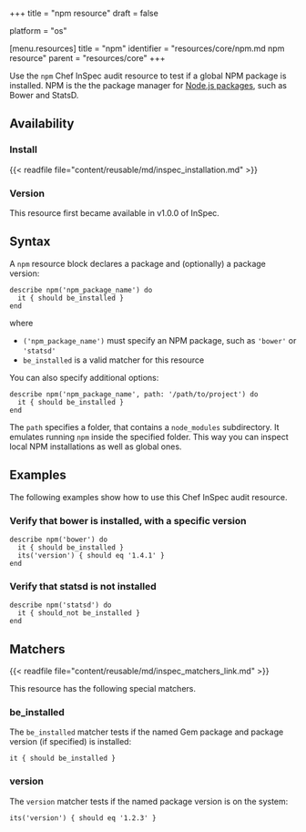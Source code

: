 +++
title = "npm resource"
draft = false

platform = "os"

[menu.resources]
    title = "npm"
    identifier = "resources/core/npm.md npm resource"
    parent = "resources/core"
+++

Use the `npm` Chef InSpec audit resource to test if a global NPM package is installed. NPM is the the package manager for [Node.js packages](https://docs.npmjs.com), such as Bower and StatsD.

## Availability

### Install

{{< readfile file="content/reusable/md/inspec_installation.md" >}}

### Version

This resource first became available in v1.0.0 of InSpec.

## Syntax

A `npm` resource block declares a package and (optionally) a package version:

    describe npm('npm_package_name') do
      it { should be_installed }
    end

where

- `('npm_package_name')` must specify an NPM package, such as `'bower'` or `'statsd'`
- `be_installed` is a valid matcher for this resource

You can also specify additional options:

    describe npm('npm_package_name', path: '/path/to/project') do
      it { should be_installed }
    end

The `path` specifies a folder, that contains a `node_modules` subdirectory. It emulates running `npm` inside the specified folder. This way you can inspect local NPM installations as well as global ones.

## Examples

The following examples show how to use this Chef InSpec audit resource.

### Verify that bower is installed, with a specific version

    describe npm('bower') do
      it { should be_installed }
      its('version') { should eq '1.4.1' }
    end

### Verify that statsd is not installed

    describe npm('statsd') do
      it { should_not be_installed }
    end

## Matchers

{{< readfile file="content/reusable/md/inspec_matchers_link.md" >}}

This resource has the following special matchers.

### be_installed

The `be_installed` matcher tests if the named Gem package and package version (if specified) is installed:

    it { should be_installed }

### version

The `version` matcher tests if the named package version is on the system:

    its('version') { should eq '1.2.3' }
